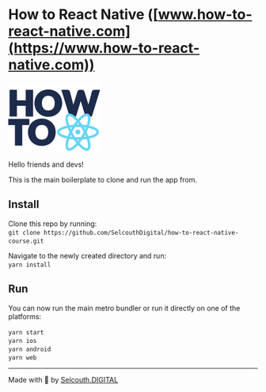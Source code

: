 # How to React Native ([www.how-to-react-native.com](https://www.how-to-react-native.com))

![how to react native logo](./src/assets/images/logo.png 'Logo Title Text 1')

Hello friends and devs!

This is the main boilerplate to clone and run the app from.

## Install

Clone this repo by running:  
`git clone https://github.com/SelcouthDigital/how-to-react-native-course.git`

Navigate to the newly created directory and run:  
`yarn install`

## Run

You can now run the main metro bundler or run it directly on one of the platforms:

`yarn start`  
`yarn ios`  
`yarn android`  
`yarn web`

---

Made with 💜 by [Selcouth.DIGITAL](https://www.selcouth.digital)
